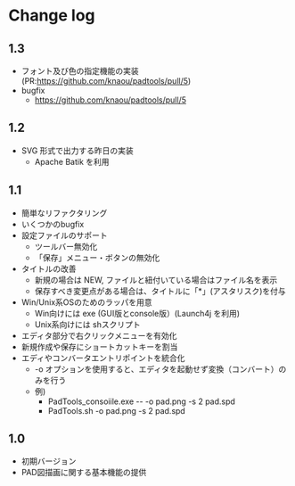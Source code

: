Change log
=============

1.3
--------


* フォント及び色の指定機能の実装(PR:https://github.com/knaou/padtools/pull/5)
* bugfix
    * https://github.com/knaou/padtools/pull/5

1.2
--------

* SVG 形式で出力する昨日の実装
    * Apache Batik を利用

1.1
--------

* 簡単なリファクタリング
* いくつかのbugfix
* 設定ファイルのサポート
    * ツールバー無効化
    * 「保存」メニュー・ボタンの無効化
* タイトルの改善
    * 新規の場合は NEW, ファイルと紐付いている場合はファイル名を表示
    * 保存すべき変更点がある場合は、タイトルに「*」(アスタリスク)を付与
* Win/Unix系OSのためのラッパを用意
    * Win向けには exe (GUI版とconsole版）(Launch4j を利用)
    * Unix系向けには shスクリプト
* エディタ部分で右クリックメニューを有効化
* 新規作成や保存にショートカットキーを割当
* エディやコンバータエントリポイントを統合化
    * -o オプションを使用すると、エディタを起動せず変換（コンバート）のみを行う
    * 例)
        * PadTools_consoiile.exe -- -o pad.png -s 2 pad.spd
        * PadTools.sh -o pad.png -s 2 pad.spd


1.0
---------

* 初期バージョン
* PAD図描画に関する基本機能の提供
